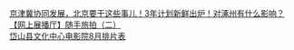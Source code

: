   
[京津冀协同发展，北京要干这些事儿！3年计划新鲜出炉！对涿州有什么影响？](http://www.dianyue.me/archives/129/ti3smq6fej6sgqob/)  
[【网上展播厅】随手旅拍（二）](http://www.dianyue.me/archives/754/za9xeqv98fhsijab/)  
[岱山县文化中心电影院8月排片表](http://www.dianyue.me/archives/919/xuh1q8y9z6gbwmc8/)